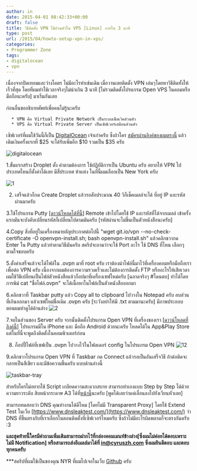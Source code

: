```yaml
---
author: in
date: 2015-04-01 08:42:33+00:00
draft: false
title: วิธีติดตั้ง VPN ใช้ส่วนตัวใน VPS [Linux] ภายใน 3 นาที
type: post
url: /2015/04/howto-setup-vpn-in-vps/
categories:
- Programmer Zone
tags:
- digitalocean
- vpn
---
```


เนื่องจากปิดเทอมและว่างโคตร ไม่มีอะไรทำเช่นเดิม เมื่อวานเลยติดตั้ง VPN เล่นๆโดยหาวิธีติดทั้งให้เร็วที่สุด โดยที่ผมทำใช้เวลาจริงๆไม่น่าเกิน 3 นาที [ไม่รวมติดตั้งโปรแกรม Open VPS ในคอมหรือมือถือนะครับ] มาเริ่มกันเลย

<!-- more -->

ก่อนอื่นขออธิบายศัพท์เพื่อคนไม่รู้นะครับ



 	  * VPN คือ Virtual Private Network เป็นระบบเน็ตเวิคส่วนตัว
 	  * VPS คือ Virtual Private Server เป็นเซิฟเวอร์เสมือนส่วนตัว

เซิฟเวอร์ที่ผมใช้วันนี้ก็เป็น [DigitalOcean](https://www.cyruszh.com/digital-ocean-high-quality-vps/) เจ้าเก่าครับ ซึ่งถ้าใคร [สมัครผ่านลิงค์ของผมตรงนี้](https://goo.gl/FQYxBV) แล้วเติมเงินครั้งแรกที่ $25 จะได้รับเพิ่มอีก $10 รวมเป็น $35 ครับ

![digitalocean](https://www.cyruszh.com/wp-content/uploads/2013/12/digitalocean-1.jpg)


1.ขั้นแรกสร้าง Droplet ตั้ง ค่าตามต้องการ ใช้ปฏิบัติการเป็น Ubuntu ครับ อยากให้ VPN ไปประเทศไหนก็ตั้งค่าได้เลย มีสี่ประเทศ ห้าแห่ง ในที่นี้ผมเลือกเป็น New York ครับ

![1](https://www.cyruszh.com/wp-content/uploads/2015/04/1.jpg)


2. เสร็จแล้วก็กด Create Droplet แล้วรอสักประมาณ 40 วิก็เช็คเมลล์จะได้ ที่อยู่ IP และรหัสผ่านมาครับ

3.ใช้โปรแกรม Putty [[ดาวน์โหลดได้ที่นี้](http://www.chiark.greenend.org.uk/~sgtatham/putty/download.html)] Remote เข้าไปโดยใช้ IP และรหัสที่ได้จากเมลล์ เข้าครั้งแรกมันจะบังคับเปลี่ยนรหัสก็เปลี่ยนไปตามมันครับ [รหัสผ่านจะไม่ขึ้นเป็นตัวหนังสือนะครับ]

4.Copy สิ่งที่อยู่ในเครื่องหมายอัญประกาศต่อไปนี้ "wget git.io/vpn --no-check-certificate -O openvpn-install.sh; bash openvpn-install.sh" แล้วคลิกขวากด Enter ใน Putty แล้วทำตามวิธีมันครับ สคริปจะถามว่าจะใช้ Port อะไร ใช้ DNS ที่ไหน เลือกๆตามใจชอบครับ

5.ตั้งค่าเสร็จแล้วจะได้ไฟล์ใน .ovpn มาที่ root ครับ เราต้องนำไฟล์นี้มาไว้ที่เครื่องคอมหรือมือถือเราเพื่อต่อ VPN ครับ เนื่องจากผมต้องการความรวดเร็วและไม่ต้องการติดตั้ง FTP หรืออะไรให้เสียเวลา ผมใช้วิธีเปลี่ยนเป็นไฟล์ตัวหนังสือแล้วก็อปมาที่เครื่องเซฟใหม่ครับ [ฉลาดจริงๆ #โดนตบ] ทำได้โดยการพิม์ cat "ชื่อไฟล์.ovpn" จะได้เนื้อหาในไฟล์เป็นตัวหนังสือออกมา

6.คลิกขวาที่ Taskbar putty แล้ว Copy all to clipboard ไปวางใน Notepad ครับ ลบส่วนที่เกินออกมา แล้วเซฟใหม่ชื่อเดิม .ovpn ครับ [ระวังอย่าให้มี .txt ตามมานะครับ] มีภาพประกอบตอนผมทำดูได้ด้านล่าง ![2](https://www.cyruszh.com/wp-content/uploads/2015/04/2.jpg)


7.จบในส่วนของ Server ครับ จากนั้นติดตั้งโปรแกรม Open VPN ที่เครื่องของเรา [[ดาวน์โหลดที่ลิงค์นี้](https://openvpn.net/index.php/open-source/downloads.html)] โปรแกรมมีใน iPhone และ มือถือ Android ด้วยนะครับ โหลดได้ใน App&Play Store แต่ในที่นี้จะพูดถึงติดตั้งในคอมพิวเตอร์ก่อน

8. ก็อปปี้ไฟล์ที่เซฟเป็น .ovpn ไปวางไว้ในโฟลเดอร์ config ในโปรแกรม Open VPN ![12](https://www.cyruszh.com/wp-content/uploads/2015/04/12-1.jpg)


9.คลิกขวาโปรแกรม Open VPN ที่ Taskbar กด Connect แล้วรอเป็นอันเสร็จวิธี ถ้าต่อติดจะกลายเป็นสีเขียว และมีข้อความขึ้นครับ แบบด้านล่างนี้

![taskbar-tray](https://www.cyruszh.com/wp-content/uploads/2015/04/taskbar-tray.png)


สำหรับใครไม่อยากใช้ Script เกลียดความสะดวกสบาย สามารถทำเองแบบ Step by Step ได้ด้วยความยาวระดับ สิบหน้ากระดาษ A3 ได้ที่[หน้านี้](https://www.digitalocean.com/community/tutorials/how-to-set-up-an-openvpn-server-on-ubuntu-14-04)นะครับ [พูดได้เลยว่าแค่เลื่อนลงไปยังเวียนหัวเลย]

สามารถทดสอบว่า DNS คุณทำงานได้ดีไหม [โดยไม่มี Transparent Proxy] โดยใช้ Extend Test ในเว็บ [https://www.dnsleaktest.com/](https://www.dnsleaktest.com/) ว่า DNS ที่ขึ้นตรงกับที่เราเลือกในตอนติดตั้งที่เซิฟเวอร์ไหมครับ ซึ่งถ้าไม่มีอะไรผิดพลาดก็จะตรงกันครับ :3

**และสุดท้ายนี้ใครมีคำถามเพิ่มเติมสามารถฝากไว้ที่กล่องคอมเมนท์ข้างล่าง[ซึ่งผมไม่ค่อยได้ตอบเพราะไม่มี Notification] หรือสามารถส่งอีเมลล์มาได้ที่ in@cyruszh.com ซึ่งผมยินดีตอบ และตอบทุกคนครับ**



***สคริปที่ผมใช้เป็นของคุณ NYR ที่ผมไปเจอในเว็บ [Github](https://github.com/Nyr/openvpn-install) ครับ
